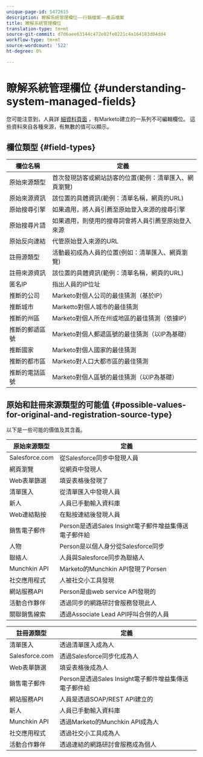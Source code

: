 ```yaml
---
unique-page-id: 5472615
description: 瞭解系統管理欄位——行銷檔案——產品檔案
title: 瞭解系統管理欄位
translation-type: tm+mt
source-git-commit: d7d6aee63144c472e02fe0221c4a164183d04dd4
workflow-type: tm+mt
source-wordcount: '522'
ht-degree: 0%

---
```



# 瞭解系統管理欄位 {#understanding-system-managed-fields}

您可能注意到，人員詳 [細資料頁面](../../../product-docs/core-marketo-concepts/smart-lists-and-static-lists/managing-people-in-smart-lists/using-the-person-detail-page.md) ，有Marketo建立的一系列不可編輯欄位。 這些資料來自各種來源，有無數的值可以顯示。

## 欄位類型 {#field-types}

| **欄位名稱** | **定義** |
|---|---|
| 原始來源類型 | 首次發現訪客或網站訪客的位置(範例：清單匯入、網頁瀏覽) |
| 原始來源資訊 | 該位置的具體資訊(範例：清單名稱，網頁的URL) |
| 原始搜尋引擎 | 如果適用，將人員引薦至原始登入來源的搜尋引擎 |
| 原始搜尋片語 | 如果適用，則使用的搜尋詞會將人員引薦至原始登入來源 |
| 原始反向連結 | 代管原始登入來源的URL |
| 註冊源類型 | 活動最初成為人員的位置(例如：清單匯入、網頁瀏覽) |
| 註冊來源資訊 | 該位置的具體資訊(範例：清單名稱，網頁的URL) |
| 匿名IP | 指出人員的IP位址 |
| 推斷的公司 | Marketo對個人公司的最佳猜測（基於IP） |
| 推斷城市 | Marketto對個人城市的最佳猜測 |
| 推斷的州區 | Marketo對個人所在州或地區的最佳猜測（依據IP） |
| 推斷的郵遞區號 | Marketo對個人郵遞區號的最佳猜測（以IP為基礎） |
| 推斷國家 | Marketo對個人國家的最佳猜測 |
| 推斷的都市區 | Marketo對人口大都市區的最佳猜測 |
| 推斷的電話區號 | Marketo對個人區號的最佳猜測（以IP為基礎） |

## 原始和註冊來源類型的可能值 {#possible-values-for-original-and-registration-source-type}

以下是一些可能的價值及其含義。

| **原始來源類型** | **定義** |
|---|---|
| Salesforce.com | 從Salesforce同步中發現人員 |
| 網頁瀏覽 | 從網頁中發現人 |
| Web表單篩選 | 填妥表格後發現了 |
| 清單匯入 | 從清單匯入中發現人員 |
| 新人 | 人員已手動輸入資料庫 |
| Web連結點按 | 在點按連結後發現人員 |
| 銷售電子郵件 | Person是透過Sales Insight電子郵件增益集傳送電子郵件給 |
| 人物 | Person是以個人身分從Salesforce同步 |
| 聯絡人 | 人員與Salesforce同步為聯絡人 |
| Munchkin API | Marketo的Munchkin API發現了Porsen |
| 社交應用程式 | 人被社交小工具發現 |
| 網站服務API | Person是由web service API發現的 |
| 活動合作夥伴 | 透過同步的網路研討會服務發現此人 |
| 關聯銷售線索 | 透過Associate Lead API呼叫合併的人員 |

| **註冊源類型** | **定義** |
|---|---|
| 清單匯入 | 透過清單匯入成為人 |
| Salesforce.com | 透過Salesforce同步化成為人 |
| Web表單篩選 | 填妥表格後成為人 |
| 銷售電子郵件 | Person是透過Sales Insight電子郵件增益集傳送電子郵件給 |
| 網站服務API | 人員是透過SOAP/REST API建立的 |
| 新人 | 人員已手動輸入資料庫 |
| Munchkin API | 透過Marketo的Munchkin API成為人 |
| 社交應用程式 | 透過社交小工具成為人 |
| 活動合作夥伴 | 透過連結的網路研討會服務成為個人 |

